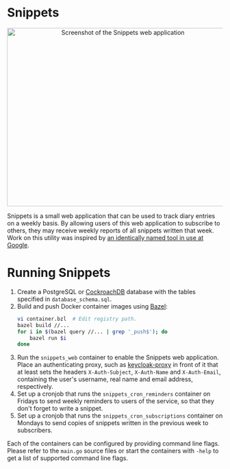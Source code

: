 # Snippets

<p align="center">
  <img src="https://github.com/ProdriveTechnologies/snippets/raw/master/screenshot.png" alt="Screenshot of the Snippets web application" width="525" height="416"/>
</p>

Snippets is a small web application that can be used to track diary
entries on a weekly basis. By allowing users of this web application to
subscribe to others, they may receive weekly reports of all snippets
written that week. Work on this utility was inspired by
[an identically named tool in use at Google](https://www.inc.com/jessica-stillman/a-simple-productivity-tip-from-googles-early-days.html).

# Running Snippets

1. Create a PostgreSQL or [CockroachDB](https://www.cockroachlabs.com/)
   database with the tables specified in `database_schema.sql`.
1. Build and push Docker container images using [Bazel](https://bazel.build/):
   ```sh
   vi container.bzl  # Edit registry path.
   bazel build //...
   for i in $(bazel query //... | grep '_push$'); do
       bazel run $i
   done
   ```
1. Run the `snippets_web` container to enable the Snippets web application.
   Place an authenticating proxy, such as
   [keycloak-proxy](https://github.com/gambol99/keycloak-proxy) in front of it
   that at least sets the headers `X-Auth-Subject`, `X-Auth-Name` and
   `X-Auth-Email`, containing the user's username, real name and email
   address, respectively.
1. Set up a cronjob that runs the `snippets_cron_reminders` container on
   Fridays to send weekly reminders to users of the service, so that
   they don't forget to write a snippet.
1. Set up a cronjob that runs the `snippets_cron_subscriptions`
   container on Mondays to send copies of snippets written in the
   previous week to subscribers.

Each of the containers can be configured by providing command line
flags. Please refer to the `main.go` source files or start the
containers with `-help` to get a list of supported command line flags.
